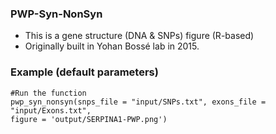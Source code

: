 ### PWP-Syn-NonSyn
  * This is a gene structure (DNA & SNPs) figure (R-based)
  * Originally built in Yohan Bossé lab in 2015.

### Example (default parameters)
```
#Run the function
pwp_syn_nonsyn(snps_file = "input/SNPs.txt", exons_file = "input/Exons.txt",
figure = 'output/SERPINA1-PWP.png')
```
